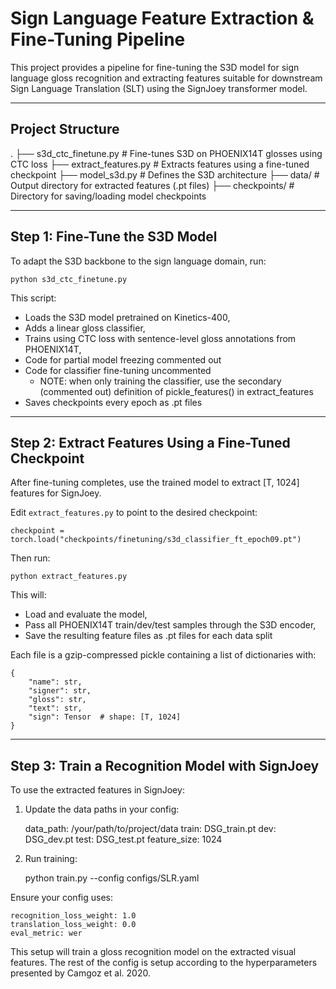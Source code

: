 Sign Language Feature Extraction & Fine-Tuning Pipeline
=======================================================

This project provides a pipeline for fine-tuning the S3D model for sign language gloss recognition and extracting features suitable for downstream Sign Language Translation (SLT) using the SignJoey transformer model.

-------------------------------------------------------
Project Structure
-------------------------------------------------------

.
├── s3d_ctc_finetune.py       # Fine-tunes S3D on PHOENIX14T glosses using CTC loss
├── extract_features.py       # Extracts features using a fine-tuned checkpoint
├── model_s3d.py              # Defines the S3D architecture
├── data/                     # Output directory for extracted features (.pt files)
├── checkpoints/              # Directory for saving/loading model checkpoints

-------------------------------------------------------
Step 1: Fine-Tune the S3D Model 
-------------------------------------------------------

To adapt the S3D backbone to the sign language domain, run:

    python s3d_ctc_finetune.py

This script:
- Loads the S3D model pretrained on Kinetics-400,
- Adds a linear gloss classifier,
- Trains using CTC loss with sentence-level gloss annotations from PHOENIX14T,
- Code for partial model freezing commented out
- Code for classifier fine-tuning uncommented
  - NOTE: when only training the classifier, use the secondary (commented out) definition of pickle_features() in extract_features
- Saves checkpoints every epoch as .pt files

-------------------------------------------------------
Step 2: Extract Features Using a Fine-Tuned Checkpoint
-------------------------------------------------------

After fine-tuning completes, use the trained model to extract [T, 1024] features for SignJoey.

Edit `extract_features.py` to point to the desired checkpoint:

    checkpoint = torch.load("checkpoints/finetuning/s3d_classifier_ft_epoch09.pt")

Then run:

    python extract_features.py

This will:
- Load and evaluate the model,
- Pass all PHOENIX14T train/dev/test samples through the S3D encoder,
- Save the resulting feature files as .pt files for each data split

Each file is a gzip-compressed pickle containing a list of dictionaries with:

    {
        "name": str,
        "signer": str,
        "gloss": str,
        "text": str,
        "sign": Tensor  # shape: [T, 1024]
    }

-------------------------------------------------------
Step 3: Train a Recognition Model with SignJoey
-------------------------------------------------------

To use the extracted features in SignJoey:

1. Update the data paths in your config:

    data_path: /your/path/to/project/data
    train: DSG_train.pt
    dev: DSG_dev.pt
    test: DSG_test.pt
    feature_size: 1024

2. Run training:

    python train.py --config configs/SLR.yaml

Ensure your config uses:

    recognition_loss_weight: 1.0
    translation_loss_weight: 0.0
    eval_metric: wer

This setup will train a gloss recognition model on the extracted visual features. The rest of the config is setup according to the hyperparameters presented by Camgoz et al. 2020.
